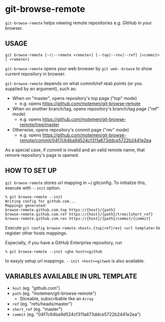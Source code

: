 git-browse-remote
=================

`git-browse-remote` helps viewing remote repositories e.g. GitHub in your browser.

USAGE
-----

```
git browse-remote [-r|--remote <remote>] [--top|--rev|--ref] [<commit> | <remote>]
```

`git-browse-remote` opens your web browser by `git web--browse` to show current repository in browser.

`git-browse-remote` depends on what commit/ref `HEAD` points (or you supplied by an argument), such as:

 * When on "master", opens repository's top page ("top" mode)
   * e.g. opens https://github.com/motemen/git-browse-remote
 * When on another branch/tag, opens repository's branch/tag page ("ref" mode)
   * e.g. opens https://github.com/motemen/git-browse-remote/tree/master
 * Otherwise, opens repository's commit page ("rev" mode)
   * e.g. opens https://github.com/motemen/git-browse-remote/commit/04f7c64ba9d524cf311a673ddce5722b2441e2ea

As a special case, if <var>commit</var> is invalid and an valid remote name, that remore repository's page is opened.

HOW TO SET UP
-------------

`git browse-remote` stores url mapping in ~/.gitconfig.
To initialize this, execute with `--init` option.

```
% git browse-remote --init
Writing config for github.com...
Mappings generated:
browse-remote.github.com.top https://{host}/{path}
browse-remote.github.com.ref https://{host}/{path}/tree/{short_ref}
browse-remote.github.com.rev https://{host}/{path}/commit/{commit}
```

Execute `git config browse-remote.<host>.{top|ref|rev} <url template>`
to register other hosts mappings.

Especially, if you have a GitHub Enterprise repository, run

```
% git browse-remote --init <ghe host>=github
```

to easyly setup url mappings. `--init <host>=gitweb` is also available.

VARIABLES AVAILABLE IN URL TEMPLATE
-----------------------------------

 * `host` (eg. "github.com")
 * `path` (eg. "motemen/git-browse-remote")
   * Sliceable, subscribable like an `Array`
 * `ref` (eg. "refs/heads/master")
 * `short_ref` (eg. "master")
 * `commit` (eg. "04f7c64ba9d524cf311a673ddce5722b2441e2ea")
